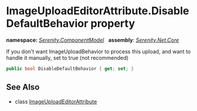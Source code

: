 # ImageUploadEditorAttribute.DisableDefaultBehavior property
**namespace:** *[Serenity.ComponentModel](../../README.md#serenity.componentmodel-namespace)*   **assembly**: *[Serenity.Net.Core](../../README.md)*

If you don't want ImageUploadBehavior to process this upload, and want to handle it manually, set to true (not recommended)

```csharp
public bool DisableDefaultBehavior { get; set; }
```

## See Also

* class [ImageUploadEditorAttribute](../ImageUploadEditorAttribute.md)